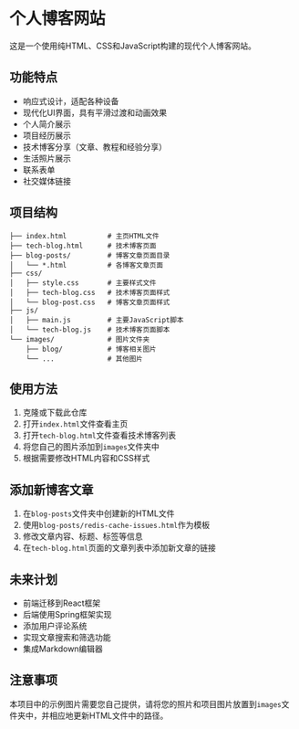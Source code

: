 # 个人博客网站

这是一个使用纯HTML、CSS和JavaScript构建的现代个人博客网站。

## 功能特点

- 响应式设计，适配各种设备
- 现代化UI界面，具有平滑过渡和动画效果
- 个人简介展示
- 项目经历展示
- 技术博客分享（文章、教程和经验分享）
- 生活照片展示
- 联系表单
- 社交媒体链接

## 项目结构

```
├── index.html          # 主页HTML文件
├── tech-blog.html      # 技术博客页面
├── blog-posts/         # 博客文章页面目录
│   └── *.html          # 各博客文章页面
├── css/
│   ├── style.css       # 主要样式文件
│   ├── tech-blog.css   # 技术博客页面样式
│   └── blog-post.css   # 博客文章页面样式
├── js/
│   ├── main.js         # 主要JavaScript脚本
│   └── tech-blog.js    # 技术博客页面脚本
└── images/             # 图片文件夹
    ├── blog/           # 博客相关图片
    └── ...             # 其他图片
```

## 使用方法

1. 克隆或下载此仓库
2. 打开`index.html`文件查看主页
3. 打开`tech-blog.html`文件查看技术博客列表
4. 将您自己的图片添加到`images`文件夹中
5. 根据需要修改HTML内容和CSS样式

## 添加新博客文章

1. 在`blog-posts`文件夹中创建新的HTML文件
2. 使用`blog-posts/redis-cache-issues.html`作为模板
3. 修改文章内容、标题、标签等信息
4. 在`tech-blog.html`页面的文章列表中添加新文章的链接

## 未来计划

- 前端迁移到React框架
- 后端使用Spring框架实现
- 添加用户评论系统
- 实现文章搜索和筛选功能
- 集成Markdown编辑器

## 注意事项

本项目中的示例图片需要您自己提供，请将您的照片和项目图片放置到`images`文件夹中，并相应地更新HTML文件中的路径。 